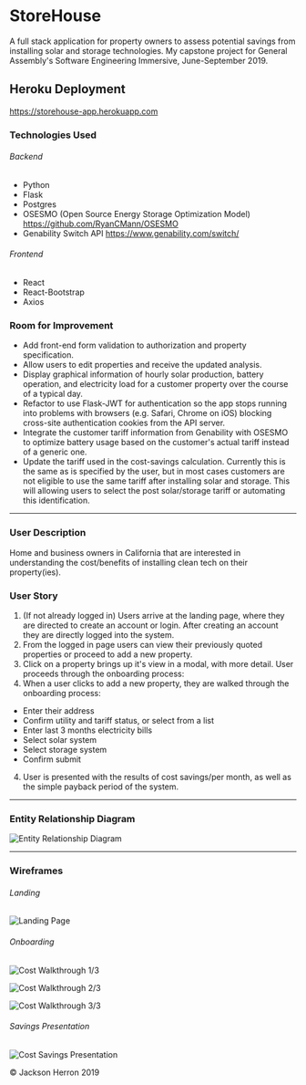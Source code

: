 # StoreHouse

A full stack application for property owners to assess potential savings from installing solar and storage technologies. My capstone project for General Assembly's Software Engineering Immersive, June-September 2019.

## Heroku Deployment

https://storehouse-app.herokuapp.com

### Technologies Used

###### Backend
- Python
- Flask
- Postgres
- OSESMO (Open Source Energy Storage Optimization Model) https://github.com/RyanCMann/OSESMO
- Genability Switch API https://www.genability.com/switch/

###### Frontend
- React
- React-Bootstrap
- Axios

### Room for Improvement

- Add front-end form validation to authorization and property specification.
- Allow users to edit properties and receive the updated analysis.
- Display graphical information of hourly solar production, battery operation, and electricity load for a customer property over the course of a typical day.
- Refactor to use Flask-JWT for authentication so the app stops running into problems with browsers (e.g. Safari, Chrome on iOS) blocking cross-site authentication cookies from the API server.
- Integrate the customer tariff information from Genability with OSESMO to optimize battery usage based on the customer's actual tariff instead of a generic one.
- Update the tariff used in the cost-savings calculation. Currently this is the same as is specified by the user, but in most cases customers are not eligible to use the same tariff after installing solar and storage. This will allowing users to select the post solar/storage tariff or automating this identification.

---

### User Description

Home and business owners in California that are interested in understanding the cost/benefits of installing clean tech on their property(ies).


### User Story

1. (If not already logged in) Users arrive at the landing page, where they are directed to create an account or login. After creating an account they are directly logged into the system.
2. From the logged in page users can view their previously quoted properties or proceed to add a new property.
3. Click on a property brings up it's view in a modal, with more detail.
User proceeds through the onboarding process:
4. When a user clicks to add a new property, they are walked through the onboarding process:

- Enter their address
- Confirm utility and tariff status, or select from a list
- Enter last 3 months electricity bills
- Select solar system
- Select storage system
- Confirm submit

4. User is presented with the results of cost savings/per month, as well as the simple payback period of the system.

---

### Entity Relationship Diagram

![Entity Relationship Diagram](./assets/ERD.png)

---

### Wireframes

###### Landing

![Landing Page](./assets/Landing.png)

###### Onboarding

![Cost Walkthrough 1/3](./assets/Cost_Tool_1.png)

![Cost Walkthrough 2/3](./assets/Cost_Tool_2.png)

![Cost Walkthrough 3/3](./assets/Cost_Tool_3.png)

###### Savings Presentation

![Cost Savings Presentation](./assets/Cost_Tool_4.png)



&copy; Jackson Herron 2019
